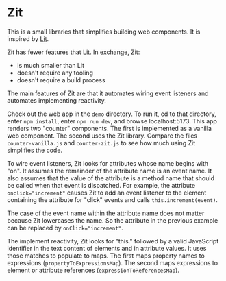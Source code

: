 # Zit

This is a small libraries that simplifies building web components.
It is inspired by [Lit](https://lit.dev).

Zit has fewer features that Lit.
In exchange, Zit:

- is much smaller than Lit
- doesn't require any tooling
- doesn't require a build process

The main features of Zit are that it
automates wiring event listeners
and automates implementing reactivity.

Check out the web app in the `demo` directory.
To run it, cd to that directory, enter `npm install`,
enter `npm run dev`, and browse localhost:5173.
This app renders two "counter" components.
The first is implemented as a vanilla web component.
The second uses the Zit library.
Compare the files `counter-vanilla.js` and `counter-zit.js`
to see how much using Zit simplifies the code.

To wire event listeners,
Zit looks for attributes whose name begins with "on".
It assumes the remainder of the attribute name is an event name.
It also assumes that the value of the attribute is a method name
that should be called when that event is dispatched.
For example, the attribute `onclick="increment"` causes Zit to
add an event listener to the element containing the attribute
for "click" events and calls `this.increment(event)`.

The case of the event name within the attribute name does not matter
because Zit lowercases the name.
So the attribute in the previous example
can be replaced by `onClick="increment"`.

The implement reactivity, Zit looks for "this."
followed by a valid JavaScript identifier in
the text content of elements and in attribute values.
It uses those matches to populate to maps.
The first maps property names to expressions (`propertyToExpressionsMap`).
The second maps expressions to element or attribute references
(`expressionToReferencesMap`).
